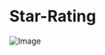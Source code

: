 # Star-Rating

![Image](https://github.com/user-attachments/assets/63472e38-d53c-4471-bba7-b4259f94832f)
